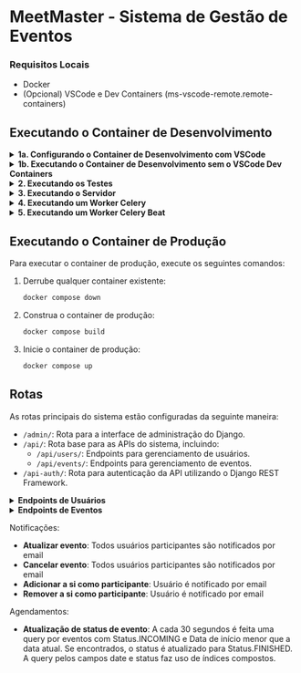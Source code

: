 # MeetMaster - Sistema de Gestão de Eventos

### Requisitos Locais

- Docker
- (Opcional) VSCode e Dev Containers (ms-vscode-remote.remote-containers)

## Executando o Container de Desenvolvimento

<details>
<summary><strong>1a. Configurando o Container de Desenvolvimento com VSCode</strong></summary>

Siga estes passos para configurar um container de desenvolvimento com todas as ferramentas e dependências necessárias para o projeto.

1. Construa as variáveis de ambiente do container de desenvolvimento:
    ```sh
    bash ./.devcontainer/scripts/setup_build_env_vars.sh
    ```

2. Abra o projeto no VSCode.

3. Use o palette de comandos (Ctrl+Shift+P) e selecione:
    ```
    Dev Container: Open Folder in Container
    ```

4. Aguarde a construção do container. Após a conclusão, configure/entre no ambiente virtual:
    ```sh
    venv
    ```

</details>

<details>
<summary><strong>1b. Executando o Container de Desenvolvimento sem o VSCode Dev Containers</strong></summary>

Se você preferir não usar o VSCode Dev Containers, você pode executar o container de desenvolvimento diretamente usando o Docker:

1. Navegue até o diretório `.devcontainer` e configure as variáveis de ambiente:
    ```sh
    cd .devcontainer && bash ./scripts/setup_build_env_vars.sh
    ```

2. Execute o container de desenvolvimento:
    ```sh
    docker compose -f docker-compose-dev.yml run dev zsh
    ```

3. Quando o container estiver em execução, ative o ambiente virtual:
    ```sh
    venv
    ```

</details>

<details>
<summary><strong>2. Executando os Testes</strong></summary>

Após ativar o ambiente virtual:

```sh
pytest ~/MeetMaster/meetmaster -n auto
```

</details>

<details>
<summary><strong>3. Executando o Servidor</strong></summary>

Após ativar o ambiente virtual:

```sh
python ~/MeetMaster/meetmaster/manage.py runserver [PORT - opcional]
```

</details>

<details>
<summary><strong>4. Executando um Worker Celery</strong></summary>

Após ativar o ambiente virtual:

```sh
celery --workdir=./meetmaster -A meetmaster worker -l info
```

</details>

<details>
<summary><strong>5. Executando um Worker Celery Beat</strong></summary>

Após ativar o ambiente virtual:

```sh
celery --workdir=./meetmaster -A meetmaster beat -l info
```

</details>

## Executando o Container de Produção

Para executar o container de produção, execute os seguintes comandos:

1. Derrube qualquer container existente:
    ```sh
    docker compose down
    ```

2. Construa o container de produção:
    ```sh
    docker compose build
    ```

3. Inicie o container de produção:
    ```sh
    docker compose up
    ```

## Rotas

As rotas principais do sistema estão configuradas da seguinte maneira:

- `/admin/`: Rota para a interface de administração do Django.
- `/api/`: Rota base para as APIs do sistema, incluindo:
  - `/api/users/`: Endpoints para gerenciamento de usuários.
  - `/api/events/`: Endpoints para gerenciamento de eventos.
- `/api-auth/`: Rota para autenticação da API utilizando o Django REST Framework.

<details>
<summary><strong>Endpoints de Usuários</strong></summary>

- **GET /api/users/**: Lista todos os usuários. (Permissão: Superuser)
- **POST /api/users/**: Cria um novo usuário. (Permissão: Pública)
- **GET /api/users/{id}/**: Recupera os detalhes de um usuário específico. (Permissão: Autenticado)
- **PUT /api/users/{id}/**: Atualiza um usuário específico. (Permissão: Superuser ou o próprio usuário)
- **DELETE /api/users/{id}/**: Deleta um usuário específico. (Permissão: Superuser ou o próprio usuário)
- **POST /api/users/{id}/change_password/**: Altera a senha de um usuário específico. (Permissão: Superuser ou o próprio usuário)

</details>

<details>
<summary><strong>Endpoints de Eventos</strong></summary>

- **GET /api/events/**: Lista todos os eventos. (Permissão: Autenticado ou leitura pública)
- **POST /api/events/**: Cria um novo evento. (Permissão: Autenticado)
- **GET /api/events/{id}/**: Busca os detalhes de um evento específico. (Permissão: Autenticado ou leitura pública)
- **PUT /api/events/{id}/**: Atualiza um evento específico. (Permissão: Dono do evento)
- **DELETE /api/events/{id}/**: Deleta um evento específico. (Permissão: Dono do evento)
- **POST /api/events/{id}/cancel/**: Cancela um evento específico. (Permissão: Dono do evento)
- **GET /api/events/{id}/attendees/**: Lista os participantes de um evento específico. (Permissão: Dono do evento ou participante)
- **POST /api/events/{id}/attende/**: Adiciona o usuário autenticado como participante do evento. (Permissão: Autenticado)
- **POST /api/events/{id}/remove_attendee/**: Remove o usuário autenticado como participante do evento. (Permissão: Autenticado)

</details>

Notificações:
- **Atualizar evento**: Todos usuários participantes são notificados por email
- **Cancelar evento**: Todos usuários participantes são notificados por email
- **Adicionar a si como participante**: Usuário é notificado por email
- **Remover a si como participante**: Usuário é notificado por email

Agendamentos:
- **Atualização de status de evento**: A cada 30 segundos é feita uma query por eventos com Status.INCOMING e Data de início menor que a data atual. Se encontrados, o status é atualizado para Status.FINISHED. A query pelos campos date e status faz uso de índices compostos.

</details>
